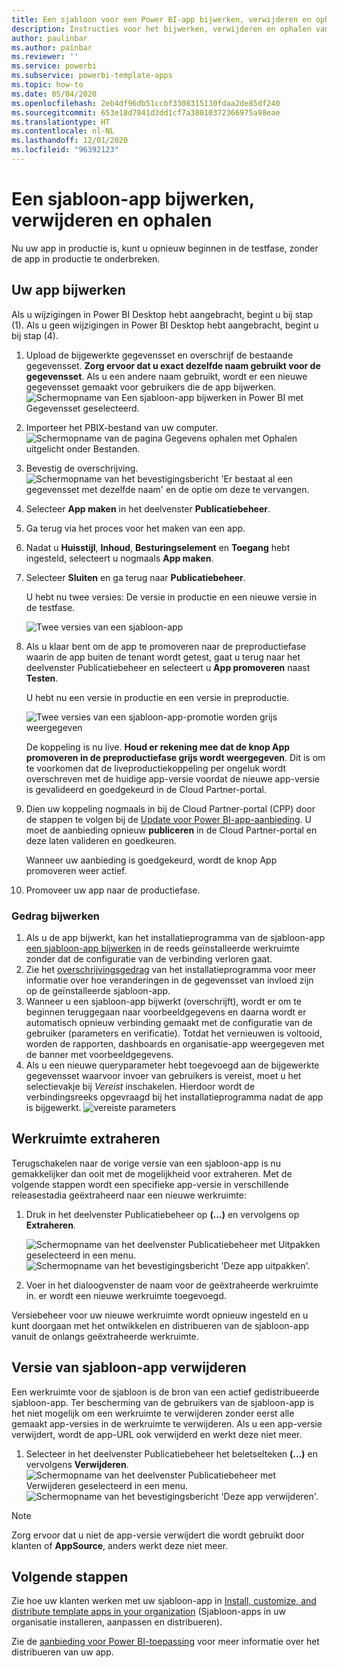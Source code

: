 ```yaml
---
title: Een sjabloon voor een Power BI-app bijwerken, verwijderen en ophalen
description: Instructies voor het bijwerken, verwijderen en ophalen van een sjabloon-app.
author: paulinbar
ms.author: painbar
ms.reviewer: ''
ms.service: powerbi
ms.subservice: powerbi-template-apps
ms.topic: how-to
ms.date: 05/04/2020
ms.openlocfilehash: 2eb4df96db51ccbf3308315130fdaa2de85df240
ms.sourcegitcommit: 653e18d7041d3dd1cf7a38010372366975a98eae
ms.translationtype: HT
ms.contentlocale: nl-NL
ms.lasthandoff: 12/01/2020
ms.locfileid: "96392123"
---
```

# <a name="update-delete-and-extract-template-app"></a>Een sjabloon-app bijwerken, verwijderen en ophalen

Nu uw app in productie is, kunt u opnieuw beginnen in de testfase, zonder de app in productie te onderbreken.
## <a name="update-your-app"></a>Uw app bijwerken

Als u wijzigingen in Power BI Desktop hebt aangebracht, begint u bij stap (1). Als u geen wijzigingen in Power BI Desktop hebt aangebracht, begint u bij stap (4).

1. Upload de bijgewerkte gegevensset en overschrijf de bestaande gegevensset. **Zorg ervoor dat u exact dezelfde naam gebruikt voor de gegevensset**. Als u een andere naam gebruikt, wordt er een nieuwe gegevensset gemaakt voor gebruikers die de app bijwerken.
![Schermopname van Een sjabloon-app bijwerken in Power BI met Gegevensset geselecteerd.](media/service-template-apps-update-extract-delete/power-bi-template-app-upload-dataset.png)
1. Importeer het PBIX-bestand van uw computer.
![Schermopname van de pagina Gegevens ophalen met Ophalen uitgelicht onder Bestanden.](media/service-template-apps-update-extract-delete/power-bi-template-app-upload-dataset2.png)
1. Bevestig de overschrijving.
![Schermopname van het bevestigingsbericht 'Er bestaat al een gegevensset met dezelfde naam' en de optie om deze te vervangen.](media/service-template-apps-update-extract-delete/power-bi-template-app-upload-dataset3.png)

1. Selecteer **App maken** in het deelvenster **Publicatiebeheer**.
1. Ga terug via het proces voor het maken van een app.
1. Nadat u **Huisstijl**, **Inhoud**, **Besturingselement** en **Toegang** hebt ingesteld, selecteert u nogmaals **App maken**.
1. Selecteer **Sluiten** en ga terug naar **Publicatiebeheer**.

   U hebt nu twee versies: De versie in productie en een nieuwe versie in de testfase.

    ![Twee versies van een sjabloon-app](media/service-template-apps-update-extract-delete/power-bi-template-app-update1.png)

1. Als u klaar bent om de app te promoveren naar de preproductiefase waarin de app buiten de tenant wordt getest, gaat u terug naar het deelvenster Publicatiebeheer en selecteert u **App promoveren** naast **Testen**.

   U hebt nu een versie in productie en een versie in preproductie.

   ![Twee versies van een sjabloon-app-promotie worden grijs weergegeven](media/service-template-apps-update-extract-delete/power-bi-template-app-update2.png)

   De koppeling is nu live. **Houd er rekening mee dat de knop App promoveren in de preproductiefase grijs wordt weergegeven**. Dit is om te voorkomen dat de liveproductiekoppeling per ongeluk wordt overschreven met de huidige app-versie voordat de nieuwe app-versie is gevalideerd en goedgekeurd in de Cloud Partner-portal.

1. Dien uw koppeling nogmaals in bij de Cloud Partner-portal (CPP) door de stappen te volgen bij de [Update voor Power BI-app-aanbieding](/azure/marketplace/cloud-partner-portal/power-bi/cpp-update-existing-offer). U moet de aanbieding opnieuw **publiceren** in de Cloud Partner-portal en deze laten valideren en goedkeuren.

   Wanneer uw aanbieding is goedgekeurd, wordt de knop App promoveren weer actief. 
1. Promoveer uw app naar de productiefase.
   
### <a name="update-behavior"></a>Gedrag bijwerken

1. Als u de app bijwerkt, kan het installatieprogramma van de sjabloon-app [een sjabloon-app bijwerken](service-template-apps-install-distribute.md#update-a-template-app) in de reeds geïnstalleerde werkruimte zonder dat de configuratie van de verbinding verloren gaat.
1. Zie het [overschrijvingsgedrag](service-template-apps-install-distribute.md#overwrite-behavior) van het installatieprogramma voor meer informatie over hoe veranderingen in de gegevensset van invloed zijn op de geïnstalleerde sjabloon-app.
1. Wanneer u een sjabloon-app bijwerkt (overschrijft), wordt er om te beginnen teruggegaan naar voorbeeldgegevens en daarna wordt er automatisch opnieuw verbinding gemaakt met de configuratie van de gebruiker (parameters en verificatie). Totdat het vernieuwen is voltooid, worden de rapporten, dashboards en organisatie-app weergegeven met de banner met voorbeeldgegevens.
1. Als u een nieuwe queryparameter hebt toegevoegd aan de bijgewerkte gegevensset waarvoor invoer van gebruikers is vereist, moet u het selectievakje bij *Vereist* inschakelen. Hierdoor wordt de verbindingsreeks opgevraagd bij het installatieprogramma nadat de app is bijgewerkt.
 ![vereiste parameters](media/service-template-apps-update-extract-delete/power-bi-template-app-upload-dataset4.png)

## <a name="extract-workspace"></a>Werkruimte extraheren
Terugschakelen naar de vorige versie van een sjabloon-app is nu gemakkelijker dan ooit met de mogelijkheid voor extraheren. Met de volgende stappen wordt een specifieke app-versie in verschillende releasestadia geëxtraheerd naar een nieuwe werkruimte:

1. Druk in het deelvenster Publicatiebeheer op **(...)** en vervolgens op **Extraheren**.

    ![Schermopname van het deelvenster Publicatiebeheer met Uitpakken geselecteerd in een menu.](media/service-template-apps-update-extract-delete/power-bi-template-app-extract.png)
    ![Schermopname van het bevestigingsbericht 'Deze app uitpakken'.](media/service-template-apps-update-extract-delete/power-bi-template-app-extract-dialog.png)
2. Voer in het dialoogvenster de naam voor de geëxtraheerde werkruimte in. er wordt een nieuwe werkruimte toegevoegd.

Versiebeheer voor uw nieuwe werkruimte wordt opnieuw ingesteld en u kunt doorgaan met het ontwikkelen en distribueren van de sjabloon-app vanuit de onlangs geëxtraheerde werkruimte.

## <a name="delete-template-app-version"></a>Versie van sjabloon-app verwijderen
Een werkruimte voor de sjabloon is de bron van een actief gedistribueerde sjabloon-app. Ter bescherming van de gebruikers van de sjabloon-app is het niet mogelijk om een werkruimte te verwijderen zonder eerst alle gemaakt app-versies in de werkruimte te verwijderen.
Als u een app-versie verwijdert, wordt de app-URL ook verwijderd en werkt deze niet meer.

1. Selecteer in het deelvenster Publicatiebeheer het beletselteken **(...)** en vervolgens **Verwijderen**.
 ![Schermopname van het deelvenster Publicatiebeheer met Verwijderen geselecteerd in een menu.](media/service-template-apps-update-extract-delete/power-bi-template-app-delete.png)
 ![Schermopname van het bevestigingsbericht 'Deze app verwijderen'.](media/service-template-apps-update-extract-delete/power-bi-template-app-delete-dialog.png)

>[!NOTE]
>Zorg ervoor dat u niet de app-versie verwijdert die wordt gebruikt door klanten of **AppSource**, anders werkt deze niet meer.

## <a name="next-steps"></a>Volgende stappen

Zie hoe uw klanten werken met uw sjabloon-app in [Install, customize, and distribute template apps in your organization](service-template-apps-install-distribute.md) (Sjabloon-apps in uw organisatie installeren, aanpassen en distribueren).

Zie de [aanbieding voor Power BI-toepassing](/azure/marketplace/cloud-partner-portal/power-bi/cpp-power-bi-offer) voor meer informatie over het distribueren van uw app.